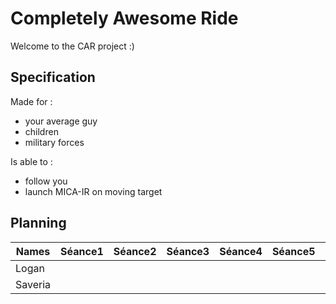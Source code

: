 # Completely Awesome Ride
Welcome to the CAR project :)

## Specification
Made for :
- your average guy
- children
- military forces
<!-- end of list -->
Is able to :
- follow you
- launch MICA-IR on moving target

## Planning 

| Names   | Séance1 | Séance2 | Séance3 | Séance4 | Séance5 | Séance6 | Séance7 | Séance8 |
|---------|---------|---------|---------|---------|---------|---------|---------|---------|
| Logan   |         |         |         |         |         |         |         |         |
| Saveria |         |         |         |         |         |         |         |         |
